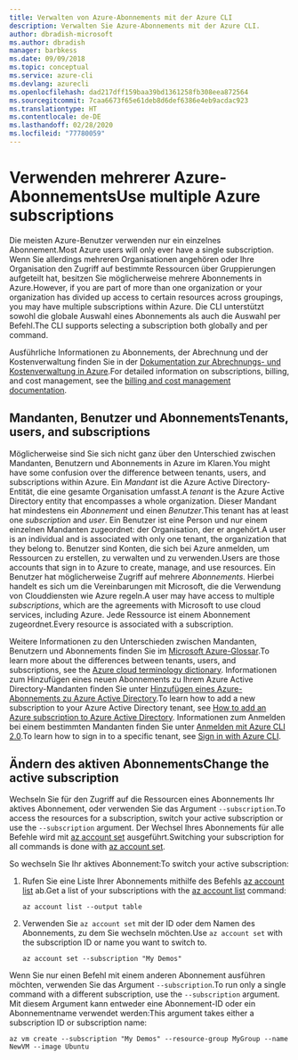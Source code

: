 ```yaml
---
title: Verwalten von Azure-Abonnements mit der Azure CLI
description: Verwalten Sie Azure-Abonnements mit der Azure CLI.
author: dbradish-microsoft
ms.author: dbradish
manager: barbkess
ms.date: 09/09/2018
ms.topic: conceptual
ms.service: azure-cli
ms.devlang: azurecli
ms.openlocfilehash: dad217dff159baa39bd1361258fb308eea872564
ms.sourcegitcommit: 7caa6673f65e61deb8d6def6386e4eb9acdac923
ms.translationtype: HT
ms.contentlocale: de-DE
ms.lasthandoff: 02/28/2020
ms.locfileid: "77780059"
---
```

# <a name="use-multiple-azure-subscriptions"></a><span data-ttu-id="6e242-103">Verwenden mehrerer Azure-Abonnements</span><span class="sxs-lookup"><span data-stu-id="6e242-103">Use multiple Azure subscriptions</span></span>

<span data-ttu-id="6e242-104">Die meisten Azure-Benutzer verwenden nur ein einzelnes Abonnement.</span><span class="sxs-lookup"><span data-stu-id="6e242-104">Most Azure users will only ever have a single subscription.</span></span> <span data-ttu-id="6e242-105">Wenn Sie allerdings mehreren Organisationen angehören oder Ihre Organisation den Zugriff auf bestimmte Ressourcen über Gruppierungen aufgeteilt hat, besitzen Sie möglicherweise mehrere Abonnements in Azure.</span><span class="sxs-lookup"><span data-stu-id="6e242-105">However, if you are part of more than one organization or your organization has divided up access to certain resources across groupings, you may have multiple subscriptions within Azure.</span></span> <span data-ttu-id="6e242-106">Die CLI unterstützt sowohl die globale Auswahl eines Abonnements als auch die Auswahl per Befehl.</span><span class="sxs-lookup"><span data-stu-id="6e242-106">The CLI supports selecting a subscription both globally and per command.</span></span>

<span data-ttu-id="6e242-107">Ausführliche Informationen zu Abonnements, der Abrechnung und der Kostenverwaltung finden Sie in der [Dokumentation zur Abrechnungs- und Kostenverwaltung in Azure](/azure/billing/).</span><span class="sxs-lookup"><span data-stu-id="6e242-107">For detailed information on subscriptions, billing, and cost management, see the [billing and cost management documentation](/azure/billing/).</span></span>

## <a name="tenants-users-and-subscriptions"></a><span data-ttu-id="6e242-108">Mandanten, Benutzer und Abonnements</span><span class="sxs-lookup"><span data-stu-id="6e242-108">Tenants, users, and subscriptions</span></span>

<span data-ttu-id="6e242-109">Möglicherweise sind Sie sich nicht ganz über den Unterschied zwischen Mandanten, Benutzern und Abonnements in Azure im Klaren.</span><span class="sxs-lookup"><span data-stu-id="6e242-109">You might have some confusion over the difference between tenants, users, and subscriptions within Azure.</span></span> <span data-ttu-id="6e242-110">Ein _Mandant_ ist die Azure Active Directory-Entität, die eine gesamte Organisation umfasst.</span><span class="sxs-lookup"><span data-stu-id="6e242-110">A _tenant_ is the Azure Active Directory entity that encompasses a whole organization.</span></span> <span data-ttu-id="6e242-111">Dieser Mandant hat mindestens ein _Abonnement_ und einen _Benutzer_.</span><span class="sxs-lookup"><span data-stu-id="6e242-111">This tenant has at least one _subscription_ and _user_.</span></span> <span data-ttu-id="6e242-112">Ein Benutzer ist eine Person und nur einem einzelnen Mandanten zugeordnet: der Organisation, der er angehört.</span><span class="sxs-lookup"><span data-stu-id="6e242-112">A user is an individual and is associated with only one tenant, the organization that they belong to.</span></span> <span data-ttu-id="6e242-113">Benutzer sind Konten, die sich bei Azure anmelden, um Ressourcen zu erstellen, zu verwalten und zu verwenden.</span><span class="sxs-lookup"><span data-stu-id="6e242-113">Users are those accounts that sign in to Azure to create, manage, and use resources.</span></span>
<span data-ttu-id="6e242-114">Ein Benutzer hat möglicherweise Zugriff auf mehrere _Abonnements_. Hierbei handelt es sich um die Vereinbarungen mit Microsoft, die die Verwendung von Clouddiensten wie Azure regeln.</span><span class="sxs-lookup"><span data-stu-id="6e242-114">A user may have access to multiple _subscriptions_, which are the agreements with Microsoft to use cloud services, including Azure.</span></span> <span data-ttu-id="6e242-115">Jede Ressource ist einem Abonnement zugeordnet.</span><span class="sxs-lookup"><span data-stu-id="6e242-115">Every resource is associated with a subscription.</span></span>

<span data-ttu-id="6e242-116">Weitere Informationen zu den Unterschieden zwischen Mandanten, Benutzern und Abonnements finden Sie im [Microsoft Azure-Glossar](/azure/azure-glossary-cloud-terminology).</span><span class="sxs-lookup"><span data-stu-id="6e242-116">To learn more about the differences between tenants, users, and subscriptions, see the [Azure cloud terminology dictionary](/azure/azure-glossary-cloud-terminology).</span></span>  <span data-ttu-id="6e242-117">Informationen zum Hinzufügen eines neuen Abonnements zu Ihrem Azure Active Directory-Mandanten finden Sie unter [Hinzufügen eines Azure-Abonnements zu Azure Active Directory](/azure/active-directory/active-directory-how-subscriptions-associated-directory).</span><span class="sxs-lookup"><span data-stu-id="6e242-117">To learn how to add a new subscription to your Azure Active Directory tenant, see [How to add an Azure subscription to Azure Active Directory](/azure/active-directory/active-directory-how-subscriptions-associated-directory).</span></span>
<span data-ttu-id="6e242-118">Informationen zum Anmelden bei einem bestimmten Mandanten finden Sie unter [Anmelden mit Azure CLI 2.0](/cli/azure/authenticate-azure-cli).</span><span class="sxs-lookup"><span data-stu-id="6e242-118">To learn how to sign in to a specific tenant, see [Sign in with Azure CLI](/cli/azure/authenticate-azure-cli).</span></span>

## <a name="change-the-active-subscription"></a><span data-ttu-id="6e242-119">Ändern des aktiven Abonnements</span><span class="sxs-lookup"><span data-stu-id="6e242-119">Change the active subscription</span></span>

<span data-ttu-id="6e242-120">Wechseln Sie für den Zugriff auf die Ressourcen eines Abonnements Ihr aktives Abonnement, oder verwenden Sie das Argument `--subscription`.</span><span class="sxs-lookup"><span data-stu-id="6e242-120">To access the resources for a subscription, switch your active subscription or use the `--subscription` argument.</span></span> <span data-ttu-id="6e242-121">Der Wechsel Ihres Abonnements für alle Befehle wird mit [az account set](/cli/azure/account#az-account-set) ausgeführt.</span><span class="sxs-lookup"><span data-stu-id="6e242-121">Switching your subscription for all commands is done with [az account set](/cli/azure/account#az-account-set).</span></span>

<span data-ttu-id="6e242-122">So wechseln Sie Ihr aktives Abonnement:</span><span class="sxs-lookup"><span data-stu-id="6e242-122">To switch your active subscription:</span></span>

1. <span data-ttu-id="6e242-123">Rufen Sie eine Liste Ihrer Abonnements mithilfe des Befehls [az account list](/cli/azure/account#az-account-list) ab.</span><span class="sxs-lookup"><span data-stu-id="6e242-123">Get a list of your subscriptions with the [az account list](/cli/azure/account#az-account-list) command:</span></span>

    ```azurecli-interactive
    az account list --output table
    ```
2. <span data-ttu-id="6e242-124">Verwenden Sie `az account set` mit der ID oder dem Namen des Abonnements, zu dem Sie wechseln möchten.</span><span class="sxs-lookup"><span data-stu-id="6e242-124">Use `az account set` with the subscription ID or name you want to switch to.</span></span>

    ```azurecli-interactive
    az account set --subscription "My Demos"
    ```

<span data-ttu-id="6e242-125">Wenn Sie nur einen Befehl mit einem anderen Abonnement ausführen möchten, verwenden Sie das Argument `--subscription`.</span><span class="sxs-lookup"><span data-stu-id="6e242-125">To run only a single command with a different subscription, use the `--subscription` argument.</span></span> <span data-ttu-id="6e242-126">Mit diesem Argument kann entweder eine Abonnement-ID oder ein Abonnementname verwendet werden:</span><span class="sxs-lookup"><span data-stu-id="6e242-126">This argument takes either a subscription ID or subscription name:</span></span>

```azurecli-interactive
az vm create --subscription "My Demos" --resource-group MyGroup --name NewVM --image Ubuntu
```
